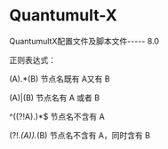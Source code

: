 # Quantumult-X
 QuantumultX配置文件及脚本文件----- 8.0

 正则表达式：
 
 (A).*(B)             节点名既有 A又有 B
 
 (A)|(B)              节点名有 A 或者 B  
 
 ^((?!A).)*$            节点名不含有 A
 
 (?!.*(A)).*(B)         节点名不含有 A，同时含有 B
